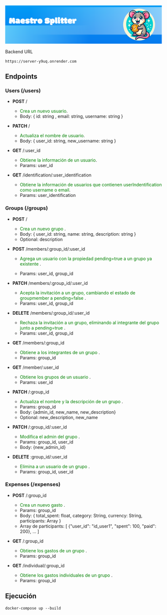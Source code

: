 ![Cover Image](portada-splitter.png)

Backend URL

```
https://server-y9uq.onrender.com
```

## Endpoints

### Users (/users)

- **POST** /

  - <span style="color:green">Crea un nuevo usuario</span>.
  - Body: { id: string , email: string, username: string }

- **PATCH** /

  - <span style="color:green">Actualiza el nombre de usuario</span>.
  - Body: { user_id: string, new_username: string }

- **GET** /:user_id

  - <span style="color:green">Obtiene la información de un usuario</span>.
  - Params: user_id

- **GET** /identification/:user_identification
  - <span style="color:green">Obtiene la información de usuarios que contienen userIndentification como username o email</span>.
  - Params: user_identification

### Groups (/groups)

- **POST** /

  - <span style="color:green"> Crea un nuevo grupo </span>.
  - Body: { user_id: string, name: string, description: string }
  - Optional: description

- **POST** /members/:group_id/:user_id

  - <span style="color:green"> Agrega un usuario con la propiedad pending=true a un grupo ya existente </span>.

  - Params: user_id, group_id

- **PATCH** /members/:group_id/:user_id

  - <span style="color:green"> Acepta la invitación a un grupo, cambiando el estado de groupmember a pending=false </span>.
  - Params: user_id, group_id

- **DELETE** /members/:group_id/:user_id

  - <span style="color:green"> Rechaza la invitación a un grupo, eliminando al integrante del grupo junto a pending=true </span>.
  - Params: user_id, group_id

- **GET** /members/:group_id

  - <span style="color:green"> Obtiene a los integrantes de un grupo </span>.
  - Params: group_id

- **GET** /member/:user_id

  - <span style="color:green"> Obtiene los grupos de un usuario </span>.
  - Params: user_id

- **PATCH** /:group_id

  - <span style="color:green"> Actualiza el nombre y la descripción de un grupo </span>.
  - Params: group_id
  - Body: {admin_id, new_name, new_description}
  - Optional: new_description, new_name

- **PATCH** /:group_id/:user_id

  - <span style="color:green">Modifica el admin del grupo </span>.
  - Params: group_id, user_id
  - Body: {new_admin_id}

- **DELETE** :group_id/:user_id

  - <span style="color:green"> Elimina a un usuario de un grupo </span>.
  - Params: group_id, user_id

### Expenses (/expenses)

- **POST** /:group_id

  - <span style="color:green"> Crea un nuevo gasto </span>.
  - Params: group_id
  - Body: {  total_spent: float, category: String, currency: String, participants: Array<Hash> }
  - Array de participants: [ {"user_id": "id_user1", "spent": 100, "paid": 200}, ... ]

- **GET** /:group_id

  - <span style="color:green"> Obtiene los gastos de un grupo </span>.
  - Params: group_id

- **GET** /individual/:group_id

  - <span style="color:green"> Obtiene los gastos individuales de un grupo </span>.
  - Params: group_id

## Ejecución

```
docker-compose up --build
```
